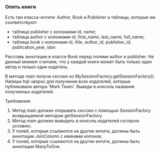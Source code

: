 
### Опять книги

Есть три класса-ентити: Author, Book и Publisher и таблицы, которые им соответствуют:
- таблица publisher с колонками id, name;
- таблица author с колонками id, first_name, last_name, full_name;
- таблица book с колонками id, title, author_id, publisher_id, publication_year, isbn.

Расставь аннотации в классе Book перед полями author и publisher.
На данный момент считаем, что у каждой книги может быть только один автор и только один издатель.

В методе main получи сессию из MySessionFactory.getSessionFactory().
Напиши hql-запрос для получения всех издателей, которые публиковали автора &#39;Mark Twain&#39;.
Выведи в консоль названия полученных издателей.


Требования:
1.	Метод main должен открывать сессию с помощью SessionFactory возвращаемой методом getSessionFactory.
2.	Метод main должен выводить в консоль издателей согласно условию.
3.	У полей, которые ссылаются на другие ентити, должны быть аннотации JoinColumn с именами колонок.
4.	У полей, которые ссылаются на другие ентити, должны быть аннотации ManyToOne.



